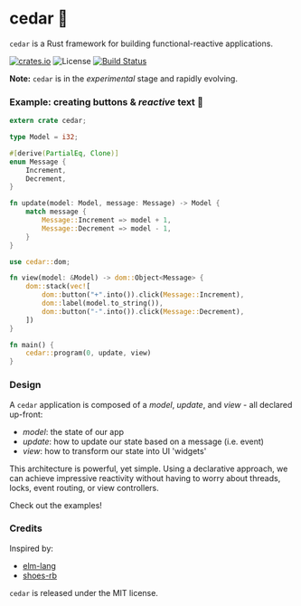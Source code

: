 
# cedar :evergreen_tree:

`cedar` is a Rust framework for building functional-reactive applications.

[![crates.io](https://img.shields.io/crates/v/cedar.svg)](https://crates.io/crates/cedar)
![License](https://img.shields.io/crates/l/cedar.svg)
[![Build Status](https://travis-ci.org/jtomschroeder/cedar.svg?branch=master)](https://travis-ci.org/jtomschroeder/cedar)

**Note:** `cedar` is in the *experimental* stage and rapidly evolving.

### Example: creating buttons & *reactive* text :rocket:

```rust
extern crate cedar;

type Model = i32;

#[derive(PartialEq, Clone)]
enum Message {
    Increment,
    Decrement,
}

fn update(model: Model, message: Message) -> Model {
    match message {
        Message::Increment => model + 1,
        Message::Decrement => model - 1,
    }
}

use cedar::dom;

fn view(model: &Model) -> dom::Object<Message> {
    dom::stack(vec![
        dom::button("+".into()).click(Message::Increment),
        dom::label(model.to_string()),
        dom::button("-".into()).click(Message::Decrement),
    ])
}

fn main() {
    cedar::program(0, update, view)
}
```

### Design

A `cedar` application is composed of a *model*, *update*, and *view* - all declared up-front:

- *model*: the state of our app
- *update*: how to update our state based on a message (i.e. event)
- *view*: how to transform our state into UI 'widgets'

This architecture is powerful, yet simple. Using a declarative approach, we can achieve impressive reactivity without having to worry about threads, locks, event routing, or view controllers.

Check out the examples!

### Credits

Inspired by:
- [elm-lang](http://elm-lang.org)
- [shoes-rb](http://shoesrb.com)

`cedar` is released under the MIT license.

